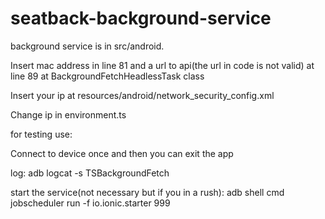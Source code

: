 # seatback-background-service




background service is in src/android.

Insert mac address in line 81  and a url to api(the url in code is not valid) at line 89  at BackgroundFetchHeadlessTask class

Insert your ip at resources/android/network_security_config.xml

Change ip in environment.ts


for testing use:


Connect to device once and then you can exit the app


log: adb logcat -s TSBackgroundFetch 

start the service(not necessary but if you in a rush): adb shell cmd jobscheduler run -f io.ionic.starter  999
